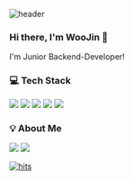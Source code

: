 ![header](https://capsule-render.vercel.app/api?type=Rounded&color=auto&height=120&section=header&text=Backend&nbsp;&nbsp;Developer&fontSize=70)
         
   
### Hi there, I'm WooJin 👋  
I'm Junior Backend-Developer!     

     
     
### 💻 Tech Stack 
<img src="https://img.shields.io/badge/Java-3766AB?style=flat-square&logo=Java&logoColor=white"/> <img src="https://img.shields.io/badge/Kotlin-3766AB?style=flat-square&logo=Kotlin&logoColor=white"/> <img src="https://img.shields.io/badge/SpringBoot-6DB33F?style=flat-square&logo=SpringBoot&logoColor=white"/> <img src="https://img.shields.io/badge/MySQL-4479A1?style=flat-square&logo=MySQL&logoColor=white"> <img src="https://img.shields.io/badge/AWS EC2-FF9900?style=flat-square&logo=AWS_EC2&logoColor=white">
  
   
### 💡 About Me 
<a href="https://motivate-dev.tistory.com/" target="_blank"><img src="https://img.shields.io/badge/Tech_Blog-red?style=flat-square&logo=Tech-Blog&logoColor=white"/></a> <img src="https://img.shields.io/badge/ak2j38@gmail.com-yellow?style=flat-square&logo=GMail&logoColor=white"/> 
  
  
[![hits](https://hits.seeyoufarm.com/api/count/incr/badge.svg?url=https://github.com/ak2j38&count_bg=%237A7A7A&title_bg=%23FFADCC&icon=reverbnation.svg&icon_color=%23FF0000&title=hits&edge_flat=false)](https://hits.seeyoufarm.com)

    
<!--
**ak2j38/ak2j38** is a ✨ _special_ ✨ repository because its `README.md` (this file) appears on your GitHub profile.

Here are some ideas to get you started:
 
- 🔭 I’m currently working on ...
- 🌱 I’m currently learning ...
- 👯 I’m looking to collaborate on ...
- 🤔 I’m looking for help with ...
- 💬 Ask me about ...
- 📫 How to reach me: ...
- 😄 Pronouns: ...
- ⚡ Fun fact: ...
-->
 

